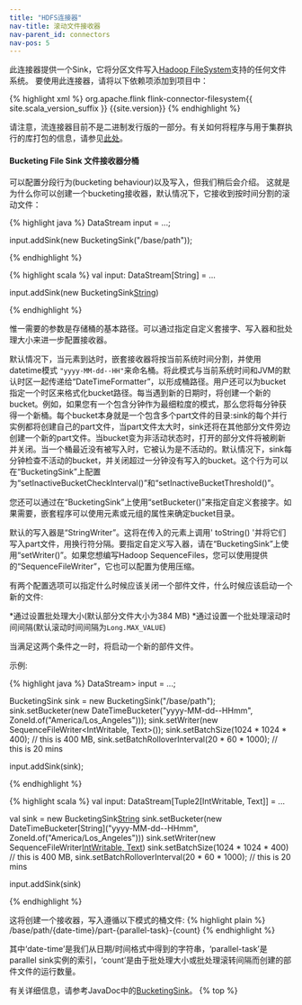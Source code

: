 ```yaml
---
title: "HDFS连接器"
nav-title: 滚动文件接收器
nav-parent_id: connectors
nav-pos: 5
---
```

<!--
Licensed to the Apache Software Foundation (ASF) under one
or more contributor license agreements.  See the NOTICE file
distributed with this work for additional information
regarding copyright ownership.  The ASF licenses this file
to you under the Apache License, Version 2.0 (the
"License"); you may not use this file except in compliance
with the License.  You may obtain a copy of the License at

  http://www.apache.org/licenses/LICENSE-2.0

Unless required by applicable law or agreed to in writing,
software distributed under the License is distributed on an
"AS IS" BASIS, WITHOUT WARRANTIES OR CONDITIONS OF ANY
KIND, either express or implied.  See the License for the
specific language governing permissions and limitations
under the License.
-->
此连接器提供一个Sink，它将分区文件写入[Hadoop FileSystem](http://hadoop.apache.org)支持的任何文件系统。 要使用此连接器，请将以下依赖项添加到项目中：

{% highlight xml %}
<dependency>
  <groupId>org.apache.flink</groupId>
  <artifactId>flink-connector-filesystem{{ site.scala_version_suffix }}</artifactId>
  <version>{{site.version}}</version>
</dependency>
{% endhighlight %}


请注意，流连接器目前不是二进制发行版的一部分。有关如何将程序与用于集群执行的库打包的信息，请参见[此处]({{site.baseurl}}/dev/linking.html)。

#### Bucketing File Sink 文件接收器分桶

可以配置分段行为(bucketing behaviour)以及写入，但我们稍后会介绍。
这就是为什么你可以创建一个bucketing接收器，默认情况下，它接收到按时间分割的滚动文件：

<div class="codetabs" markdown="1">
<div data-lang="java" markdown="1">
{% highlight java %}
DataStream<String> input = ...;

input.addSink(new BucketingSink<String>("/base/path"));

{% endhighlight %}
</div>
<div data-lang="scala" markdown="1">
{% highlight scala %}
val input: DataStream[String] = ...

input.addSink(new BucketingSink[String]("/base/path"))

{% endhighlight %}
</div>
</div>

惟一需要的参数是存储桶的基本路径。可以通过指定自定义套接字、写入器和批处理大小来进一步配置接收器。

默认情况下，当元素到达时，嵌套接收器将按当前系统时间分割，并使用datetime模式 `"yyyy-MM-dd--HH"`来命名桶。将此模式与当前系统时间和JVM的默认时区一起传递给“DateTimeFormatter”，以形成桶路径。用户还可以为bucket指定一个时区来格式化bucket路径。每当遇到新的日期时，将创建一个新的bucket。例如，如果您有一个包含分钟作为最细粒度的模式，那么您将每分钟获得一个新桶。每个bucket本身就是一个包含多个part文件的目录:sink的每个并行实例都将创建自己的part文件，当part文件太大时，sink还将在其他部分文件旁边创建一个新的part文件。当bucket变为非活动状态时，打开的部分文件将被刷新并关闭。当一个桶最近没有被写入时，它被认为是不活动的。默认情况下，sink每分钟检查不活动的bucket，并关闭超过一分钟没有写入的bucket。这个行为可以在“BucketingSink”上配置为“setInactiveBucketCheckInterval()”和“setInactiveBucketThreshold()”。

您还可以通过在“BucketingSink”上使用“setBucketer()”来指定自定义套接字。如果需要，嵌套程序可以使用元素或元组的属性来确定bucket目录。

默认的写入器是“StringWriter”。这将在传入的元素上调用' toString() '并将它们写入part文件，用换行符分隔。要指定自定义写入器，请在“BucketingSink”上使用“setWriter()”。如果您想编写Hadoop SequenceFiles，您可以使用提供的“SequenceFileWriter”，它也可以配置为使用压缩。

有两个配置选项可以指定什么时候应该关闭一个部件文件，什么时候应该启动一个新的文件:

*通过设置批处理大小(默认部分文件大小为384 MB)
*通过设置一个批处理滚动时间间隔(默认滚动时间间隔为`Long.MAX_VALUE`)

当满足这两个条件之一时，将启动一个新的部件文件。

示例:

<div class="codetabs" markdown="1">
<div data-lang="java" markdown="1">
{% highlight java %}
DataStream<Tuple2<IntWritable,Text>> input = ...;

BucketingSink<String> sink = new BucketingSink<String>("/base/path");
sink.setBucketer(new DateTimeBucketer<String>("yyyy-MM-dd--HHmm", ZoneId.of("America/Los_Angeles")));
sink.setWriter(new SequenceFileWriter<IntWritable, Text>());
sink.setBatchSize(1024 * 1024 * 400); // this is 400 MB,
sink.setBatchRolloverInterval(20 * 60 * 1000); // this is 20 mins

input.addSink(sink);

{% endhighlight %}
</div>
<div data-lang="scala" markdown="1">
{% highlight scala %}
val input: DataStream[Tuple2[IntWritable, Text]] = ...

val sink = new BucketingSink[String]("/base/path")
sink.setBucketer(new DateTimeBucketer[String]("yyyy-MM-dd--HHmm", ZoneId.of("America/Los_Angeles")))
sink.setWriter(new SequenceFileWriter[IntWritable, Text]())
sink.setBatchSize(1024 * 1024 * 400) // this is 400 MB,
sink.setBatchRolloverInterval(20 * 60 * 1000); // this is 20 mins

input.addSink(sink)

{% endhighlight %}
</div>
</div>

这将创建一个接收器，写入遵循以下模式的桶文件:
{% highlight plain %}
/base/path/{date-time}/part-{parallel-task}-{count}
{% endhighlight %}

其中‘date-time’是我们从日期/时间格式中得到的字符串，‘parallel-task’是parallel sink实例的索引，‘count’是由于批处理大小或批处理滚转间隔而创建的部件文件的运行数量。

有关详细信息，请参考JavaDoc中的[BucketingSink](http://flink.apache.org/docs/latest/api/java/org/apache/flink/streaming/connectors/fs/bucketing/BucketingSink.html)。
{% top %}
